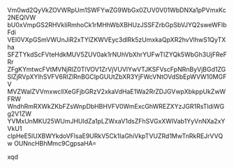 Vm0wd2QyVkZOVWRpUm1SWFYwZG9WbGx0ZUV0V01WbDNXa1pPVmxKc2NEQlVW
bU0xVmpGS2RHVkliRmhoCk1rMHhWbXBHUzJSSFZrbGpSbVJYQ2sweWFIbFdi
VEI0VXpGSmVWUnJiR2xTYlZKWVEyc3dlRk5zUmxkaQpXR2hvVlhwS1QyTXha
SFZTYkdScFVteHdkMUV5ZUV0ak1rNUhVbXhrYUFwTlZYQk5WbGh3UjFReFRr
ZFgKYmtwcFVtMVNjRlZ0TlVOV1ZrVjVUVlYwVTJKSFVscFpNRnByVjBGd1ZG
SlZjRVpXYlhSVFV6RlZlRnBGClpGUUtZbXR3YjFWcVNtOVdSbEpWVW10MGFV
MVZWalZVVmxwcllXeGFjbGRzV2xkaVdHaE1Wa2RrZDJGVwpXbkppUkZwWFRW
WndhRmRXWkZKbFZsWnpDbHBHVFV0WmExcGhWREZXYzJGR1RsTldiWGg2V1ZW
YVMxUnMKU25WUmJHUldZa1pLZWxaV1dsZFhSVGxXWlVab1YyVnNXa2xYVkU1
clpHeE5lUXBWYkdoVFlsaE9URkV5Ck1IaGhiVkpTVUZRd1MwTnRkREJrVVQw
OUNncHBhMmc9CgpsaHA=

xqd